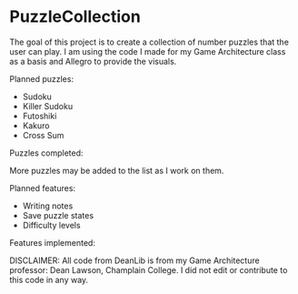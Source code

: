 # PuzzleCollection
The goal of this project is to create a collection of number puzzles that the user can play. I am using the code I made for my Game Architecture class as a basis and Allegro to provide the visuals. 

Planned puzzles:
* Sudoku
* Killer Sudoku
* Futoshiki
* Kakuro
* Cross Sum

Puzzles completed:


More puzzles may be added to the list as I work on them.

Planned features:
* Writing notes
* Save puzzle states
* Difficulty levels

Features implemented:

DISCLAIMER:
All code from DeanLib is from my Game Architecture professor: Dean Lawson, Champlain College. I did not edit or contribute to this code in any way.
